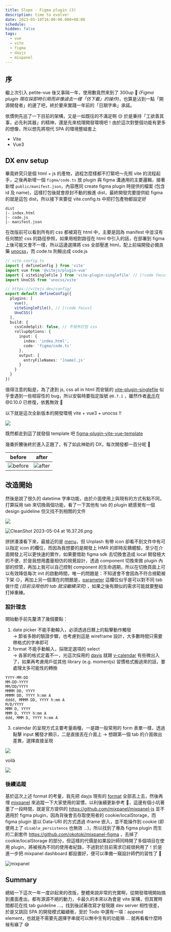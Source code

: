 ```yaml
---
title: Slope - Figma plugin (3)
description: time to evolve!
date: 2023-05-10T16:00:00.000+08:00
schedule:
hidden: false
tags:
  - vue
  - vite
  - figma
  - dayjs
  - mixpanel
---
```



## 序


繼上次引入 petite-vue 後又事隔一年，使用數竟然來到了 300up 🫢 *(Figma plugin 現在採即時引用而非像過去一樣「仿下載」的操作)*，也算是沾到一點「開源開發者」的邊了吧，終於要來實踐一年前的「日期字串」承諾。

依慣例先巡了一下目前的架構，又是一如既往的不滿足啊 😒 於是秉持「工欲善其事，必先利其器」的精神，還是先來梳理開發環境吧！由於這次對整個功能有更多的想像，所以想先將現代 SPA 的環境整組套上

- Vite
- Vue3


## DX env setup

畢竟終究只是個 html + js 的產物，過程怎麼樣都不打緊吧～先照 vite 的流程起手，之後再新增一個 `figma/code.ts` 放 plugin 與 figma 溝通用的主要邏輯，接著新增 `public/manifest.json`，內容應同 create figma plugin 時提供的檔案 (包含 id 及 name)，這樣打包後就會原封不動的搬進 dist，最終開發完要提供給 figma 的就是這包 dist，所以接下來要從 vite.config.ts 中把打包產物都設定好

```
dist
|- index.html
|- code.js
|- manifest.json
```

在改版前可以看到所有的 css 都被寫在 html 中，主要是因為 manifest 中並沒有任何關於 css 的路徑參照，如果用相對路徑在 html 中引入的話，在部署到 figma 上後可能又會不一樣，所以這邊選擇將 css 全部壓進 html，配上前端開發必備良藥 [unocss](https://github.com/unocss/unocss)，而 code.ts 則輸出成 code.js

```ts
// vite.config.ts
import { defineConfig } from 'vite'
import vue from '@vitejs/plugin-vue'
import { viteSingleFile } from 'vite-plugin-singlefile' // [!code focus]
import UnoCSS from 'unocss/vite'

// https://vitejs.dev/config/
export default defineConfig({
  plugins: [
    vue(),
    viteSingleFile(), // [!code focus]
    UnoCSS()
  ],
  build: {
    cssCodeSplit: false, // 不另外打包 css
    rollupOptions: {
      input: {
        index: 'index.html',
        code: 'figma/code.ts'
      },
      output: {
        entryFileNames: '[name].js'
      }
    }
  }
})
```

值得注意的點是，為了達到 js, css all in html 而安裝的 [vite-plugin-singlefile](https://github.com/richardtallent/vite-plugin-singlefile) 似乎會遇到一些相容性的 bug，所以安裝時要指定版號 `@0.7.1` ，雖然作者[表示](https://github.com/richardtallent/vite-plugin-singlefile/issues/23)在 @0.10.0 已修復，依舊無效 🤨

以下就是這次全新版本的開發環境 vite + vue3 + unocss !!

![](https://www.notion.so/image/https%3A%2F%2Fs3-us-west-2.amazonaws.com%2Fsecure.notion-static.com%2F0625dbc5-7faa-4220-aaa6-12a32ce7fd15%2FCleanShot_2023-05-04_at_15.42.01.png?id=0e84287f-b6ea-45fc-a577-cc8725a80d73&table=block&spaceId=97e46578-ab72-4131-b5e5-cf4f9a6129f1&width=2000&userId=dc5218bd-bd61-4da3-8a7d-f9791b956c76&cache=v2)

既然都走到這了就發個 template 吧 [figma-plugin-vite-vue-template](https://github.com/unickhow/figma-plugin-vite-vue-template)

幾番折騰後終於進入正題了，有了如此神助的 DX，每次開發都一百分呢 🚀

| before | after |
| ------ | ----- |
| ![before](https://www.notion.so/image/https%3A%2F%2Fs3-us-west-2.amazonaws.com%2Fsecure.notion-static.com%2Fc49c5fbd-7095-4702-afb7-16ec73a777e8%2FUntitled.png?id=bffe3a33-991d-4a37-8533-5af5595879c1&table=block&spaceId=97e46578-ab72-4131-b5e5-cf4f9a6129f1&width=2000&userId=dc5218bd-bd61-4da3-8a7d-f9791b956c76&cache=v2) | ![after](https://www.notion.so/image/https%3A%2F%2Fs3-us-west-2.amazonaws.com%2Fsecure.notion-static.com%2F8b42b0b4-d07c-49a0-b87d-38bdef49040a%2FUntitled.png?id=2e419438-d6b7-469d-add0-b9bb73b7c553&table=block&spaceId=97e46578-ab72-4131-b5e5-cf4f9a6129f1&width=2000&userId=dc5218bd-bd61-4da3-8a7d-f9791b956c76&cache=v2) |


## 改造開始

然後是說了很久的 datetime 字串功能，由於介面使用上與現有的方式有點不同，打算採用 tab 來切換兩個功能，看了一下其他有 tab 的 plugin 總感覺有一個 design guideline 但又找不到相關的文件

![](https://www.notion.so/image/https%3A%2F%2Fs3-us-west-2.amazonaws.com%2Fsecure.notion-static.com%2F591dc829-c328-4301-880a-7167bb0ec880%2FCleanShot_2023-05-04_at_16.36.50.png?id=0371d74a-4e5c-40ae-add8-21ccae96d58a&table=block&spaceId=97e46578-ab72-4131-b5e5-cf4f9a6129f1&width=910&userId=dc5218bd-bd61-4da3-8a7d-f9791b956c76&cache=v2)

![CleanShot 2023-05-04 at 16.37.26.png](https://www.notion.so/image/https%3A%2F%2Fs3-us-west-2.amazonaws.com%2Fsecure.notion-static.com%2F08f4877a-42b9-485f-838d-a82e28cfc837%2FCleanShot_2023-05-04_at_16.37.26.png?id=62f64245-6f77-452b-a32d-f9206e5601d8&table=block&spaceId=97e46578-ab72-4131-b5e5-cf4f9a6129f1&width=630&userId=dc5218bd-bd61-4da3-8a7d-f9791b956c76&cache=v2)

拼拼湊湊看下來，最接近的是 [menu](https://www.figma.com/plugin-docs/manifest#menu)，但 Unplash 有帶 icon 卻看不到文件中有可以指定 icon 的欄位，而因為我想要的是開發上 HMR 的即時反饋體驗，至少在介面開發上可以更快速的實作，如果要借助 figma sdk 去切換會造成 local 開發極大的不便，於是我想用盡量相仿的視覺設計，透過 component 切換來做 plugin 內部的控管，再加上我可以自己控制 component 的生命週期，所以在切換頁面上可以有效降低每次 init 的啟動時間，唯一的問題是：不知道會不會因為不符合規範被下架 😐，再加上另一個潛在的問題是，[parameter](https://www.figma.com/plugin-docs/manifest#parameters) 這欄位似乎是可以對不同 tab 做什麼 *(目前沒用他的 tab 就沒繼續深究)* ，如果之後有類似的需求可能就要整組打掉重練。

### 設計理念

開始動手前先釐清了幾個要點：

1. date picker 不能手動輸入，必須透過日曆上的點擊動作觸發<br>
→ 節省多餘的驗證步驟，也考慮到這是 wireframe 設計，大多數時間只需要帶格式的字串即可
1. format 不能手動輸入，採限定選項的 select<br>
→ 各家的格式定義不一，光這次採用的 [dayjs](https://day.js.org/) 就跟 [v-calendar](https://vcalendar.io/) 有些微出入了，如果再考慮用戶從其他 library (e.g. momentjs) 習慣格式搬過來的話，要處理太多可能性的轉換

```
YYYY-MM-DD
MM-DD-YYYY
MM/DD/YYYY
MMMM DD, YYYY
MMMM DD, YYYY h:mm A
dddd, MMMM DD, YYYY h:mm A
M/D/YYYY
MMM D, YYYY
MMM D, YYYY h:mm A
ddd, MMM D, YYYY h:mm A
```

3. calendar 的呈現方式主要考量兩種，一是跟一般常用的 form 表單一樣，透過點擊 input 觸發才顯示，二是直接丟在介面上
→ 想跟第一個 tab 的介面做出差異，選擇直接呈現

![](https://www.notion.so/image/https%3A%2F%2Fs3-us-west-2.amazonaws.com%2Fsecure.notion-static.com%2Ff52c533f-0890-438b-b9a1-7fc3c69c333f%2FUntitled.png?id=9a6410f4-d92c-4f82-a2a9-b97d95324853&table=block&spaceId=97e46578-ab72-4131-b5e5-cf4f9a6129f1&width=670&userId=dc5218bd-bd61-4da3-8a7d-f9791b956c76&cache=v2)

voilà

![](https://www.notion.so/image/https%3A%2F%2Fs3-us-west-2.amazonaws.com%2Fsecure.notion-static.com%2Fe8929b77-7241-43bb-b0bf-f4cdcf3b7c6e%2F%25E6%2588%25AA%25E5%259C%2596_2023-05-07_%25E4%25B8%258A%25E5%258D%25889.56.54.png?id=246b693f-ca1f-49d9-be05-90ad4db78dc1&table=block&spaceId=97e46578-ab72-4131-b5e5-cf4f9a6129f1&width=710&userId=dc5218bd-bd61-4da3-8a7d-f9791b956c76&cache=v2)

### 後續追蹤

基於這次上述 format 的考量，我先把 dayjs 現有的 [format](https://day.js.org/docs/en/display/format#localized-formats) 全部丟上去，然後再埋 [mixpanel](https://mixpanel.com/) 來追蹤一下大家使用的習慣，以利後續更新參考 🤫，這邊有個小坑著墨了一段時間，就是官方提供的 https://github.com/mixpanel/mixpanel-js 並不適用於 figma plugin，因為背後會去存取使用者的 cookie/localStorage，而 figma plugin 是以 Data-URI 的方式透過 iframe 嵌入，並不能操作到 cookie (即便用上了 `disable_persistence` 也無效 …)，所以找到了專為 figma plugin 而生的二創套件 https://github.com/okotoki/mixpanel-figma ，去掉了 cookie/localStorage 的部分，但這樣的代價是如果設計師同時開了多個項目在使用 plugin，將被視為不同的使用者紀錄，不過對於目前需求已經很夠用了！於是進一步把 mixpanel dashboard 都設置好，便可以準備一窺設計師們的習性了 👀

![mixpanel](https://www.notion.so/image/https%3A%2F%2Fs3-us-west-2.amazonaws.com%2Fsecure.notion-static.com%2Ff879f3db-703d-4e78-9293-22ad63266edc%2F%25E6%2588%25AA%25E5%259C%2596_2023-05-07_%25E4%25B8%258B%25E5%258D%25881.35.39.png?id=a1d73fb6-fd6d-4742-85cb-40c9aaab17e3&table=block&spaceId=97e46578-ab72-4131-b5e5-cf4f9a6129f1&width=2000&userId=dc5218bd-bd61-4da3-8a7d-f9791b956c76&cache=v2)


## Summary

總結一下這次一年一度卯起來的改版，整體來說非常的充實啊，從開發環境開始搞到畫面產出，都有源源不絕的動力，卡最久的本來以為會是 vite 架構，但其實時間都花在找 tab guideline …，找到後試著改寫才發現跟 dev server 相性很差，於是又跳回 SPA 的開發模式繼續衝，至於 Todo 中還有一項：append element，也就是不需要先選擇字串就可以無中生有的功能嘛 … 就再看看什麼時候有緣了 😅
